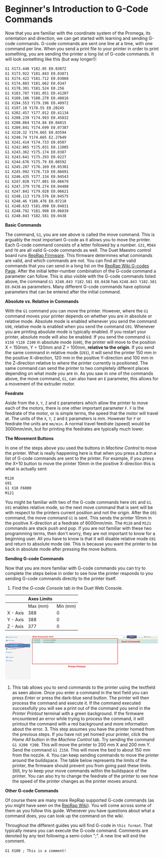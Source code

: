 # Beginner's Introduction to G-Code Commands

Now that you are familiar with the coordinate system of the Promega, its orientation and direction, we can get started with learning and sending G-code commands. G-code commands are sent one line at a time, with one command per line. When you send a print file to your printer in order to print something, you are sending the printer a long list of G-code commands. It will look something like this \(but way longer!\):

```text
G1 X173.448 Y182.05 E0.03872
G1 X173.922 Y181.843 E0.03871
G1 X174.422 Y181.712 E0.03868
G1 X174.883 Y181.662 E0.0347
G1 X178.301 Y181.524 E0.256
G1 X183.787 Y181.051 E0.41207
G1 X189.186 Y180.278 E0.40816
G1 X194.553 Y179.196 E0.40972
G1 X197.18 Y178.55 E0.20245
G1 X202.457 Y177.012 E0.41134
G1 X208.239 Y174.993 E0.45832
G1 X208.864 Y174.84 E0.04815
G1 X209.841 Y174.699 E0.07387
G1 X210.32 Y174.665 E0.03594
G1 X240.74 Y174.665 E2.27649
G1 X241.414 Y174.733 E0.0507
G1 X242.865 Y175.031 E0.11085
G1 X243.362 Y175.174 E0.0387
G1 X243.641 Y175.293 E0.0227
G1 X244.676 Y175.79 E0.08592
G1 X245.287 Y176.169 E0.05381
G1 X245.992 Y176.719 E0.06691
G1 X246.435 Y177.134 E0.04543
G1 X247.028 Y177.801 E0.06679
G1 X247.379 Y178.274 E0.04408
G1 X247.842 Y179.028 E0.06621
G1 X248.113 Y179.576 E0.04575
G1 X248.46 Y180.476 E0.07218
G1 X248.633 Y181.098 E0.04831
G1 X248.792 Y181.998 E0.06839
G1 X248.843 Y182.581 E0.0438
```

**Basic Commands**

The command, `G1`, you are see above is called the move command. This is arguably the most important G-code as it allows you to move the printer. Each G-code command consists of a letter followed by a number. `G31`, `M564` and `T0` are all valid G-code commands as well. The Duet Maestro control board runs [RepRap Firmware](https://reprap.org/wiki/RepRap_Firmware). This firmware determines what commands are valid, and which commands are not. You can find all the valid commands that you can send in a long list on the [RepRap Wiki G-codes Page](https://reprap.org/wiki/G-code). After the initial letter-number combination of the G-code command a parameter can follow. This is also visible with the G-code commands listed above, the command `G1 X248.843 Y182.581 E0.0438` has `X248.843 Y182.581 E0.0438` as parameters. Many different G-code commands have optional parameters that can be entered after the initial command.

**Absolute vs. Relative in Commands**

With the `G1` command you can move the printer. However, where the `G1` command moves your printer depends on whether you are in absolute or relative mode. Absolute mode is enabled whenever you send the command `G90`, relative mode is enabled when you send the command `G91`. Whenever you are printing absolute mode is typically enabled. If you restart your printer, absolute mode will also be enabled. If you send the command `G1 X150 Y120 Z100` in absolute mode \(`G90`\), the printer will move to the position X = 150mm, Y = 120mm and Z = 100mm, **relative to the origin**. If you send the same command in relative mode \(`G91`\), it will send the printer 150 mm in the positive X-direction, 120 mm in the positive Y-direction and 100 mm in the Z-direction relative to where the printer currently is positioned. The same command can send the printer to two completely different places depending on what mode you are in. As you saw in one of the commands above, the move command, `G1`, can also have an `E` parameter, this allows for a movement of the extruder motor.

**Feedrate**

Aside from the `X`, `Y`, `Z` and `E` parameters which allow the printer to move each of the motors, there is one other important parameter `F`. `F` is the feedrate of the motor, or is simple terms, the speed that the motor will travel at. The units of the `X`, `Y`, `Z` and `E` parameters is mm. However for `F` or feedrate the units are `mm/min`. A normal travel feedrate \(speed\) would be 3000mm/min, but for printing the feedrates are typically much lower.

**The Movement Buttons**

In one of the steps above you used the buttons in _Machine Control_ to move the printer. What is really happening here is that when you press a button a list of G-code commands are sent to the printer. For example, if you press the X+10 button to move the printer 10mm in the positive X-direction this is what is actually sent:

```text
M120
G91
G1 X10 F6000
M121
```

You might be familiar with two of the G-code commands here `G91` and `G1`. `G91` enables relative mode, so the next move command that is sent will be with respect to the printers current position and not the origin. After the `G91` command, the move command `G1` is sent. This sends the printer 10mm in the positive X-direction at a feedrate of 6000mm/min. The `M120` and `M121` commands are stack push and pop. If you are not familiar with these two programming terms, then don't worry, they are not important to know for a beginning user. All you have to know is that it will disable relative mode `G91` and return to absolute mode `G90`. This is because you want the printer to be back in absolute mode after pressing the move buttons.

**Sending G-code Commands**

Now that you are more familiar with G-code commands you can try to complete the steps below in order to see how the printer responds to you sending G-code commands directly to the printer itself.

1. Find the _G-code Console_ tab in the Duet Web Console. 

|  | Axes Limits |  |
| --- | --- | --- |
|  | Max \(mm\) | Min \(mm\) |
| X - Axis | 388 | 0 |
| Y - Axis | 388 | 0 |
| Z - Axis | 377 | 0 |

![G-Code Console in the Duet Web Console](../.gitbook/assets/ztlrwbqq28r8id6g-howtogcode.png)

1. This tab allows you to send commands to the printer using the textfield as seen above. Once you enter a command in the text field you can press _Enter_ or press the dark-blue send button. The printer will then process the command and execute it. If the command executed successfully you will see a print out of the command you send in the _Printer Printout_ terminal with a green background. If the firmware encountered an error while trying to process the command, it will printout the command with a red background and more information about the error. 3. This step assumes you have the printer homed from the previous steps. If you have not yet homed your printer, click the _Home All_ button in the _Machine Control_ tab. Try sending the command `G1 X200 Y200`. This will move the printer to 200 mm X and 200 mm Y. Send the command `G1 Z150`. This will move the bed to about 150 mm from the nozzle. 4. You can keep sending commands to move the printer around the buildspace. The table below represents the limits of the printer, the firmware should prevent you from going past these limits. Still, try to keep your move commands within the buildspace of the printer. You can also try to change the feedrate of the printer to see how the speed of the printer changes as the printer moves around.

**Other G-code Commands**

Of course there are many more RepRap supported G-code commands \(as you might have seen on the [RepRap Wiki](https://reprap.org/wiki/G-code)\). You will come across some of them as you follow this guide. Whenever you have questions about what a command does, you can look up the command on the wiki.

Throughout the different guides you will find G-code in `this format`. That typically means you can execute the G-code command. Comments are denoted by any text following a semi-colon ";". A new line will end the comment.

`G1 X100 ; This is a comment!`


